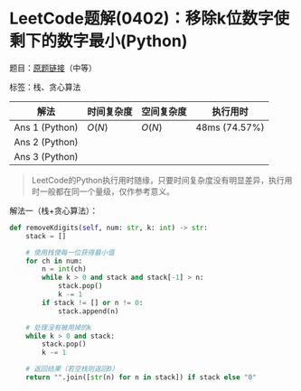 # LeetCode题解(0402)：移除k位数字使剩下的数字最小(Python)

题目：[原题链接](https://leetcode-cn.com/problems/remove-k-digits/)（中等）

标签：栈、贪心算法

| 解法           | 时间复杂度 | 空间复杂度 | 执行用时      |
| -------------- | ---------- | ---------- | ------------- |
| Ans 1 (Python) | $O(N)$     | $O(N)$     | 48ms (74.57%) |
| Ans 2 (Python) |            |            |               |
| Ans 3 (Python) |            |            |               |

>  LeetCode的Python执行用时随缘，只要时间复杂度没有明显差异，执行用时一般都在同一个量级，仅作参考意义。

解法一（栈+贪心算法）：

```python
def removeKdigits(self, num: str, k: int) -> str:
    stack = []

    # 使用栈使每一位获得最小值
    for ch in num:
        n = int(ch)
        while k > 0 and stack and stack[-1] > n:
            stack.pop()
            k -= 1
        if stack != [] or n != 0:
            stack.append(n)

    # 处理没有被用掉的k
    while k > 0 and stack:
        stack.pop()
        k -= 1

    # 返回结果（若空栈则返回0）
    return "".join([str(n) for n in stack]) if stack else "0"
```